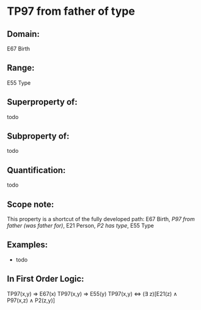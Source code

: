 # TP97 from father of type

## Domain: 

E67 Birth

## Range: 

E55 Type

## Superproperty of: 

todo

## Subproperty of: 

todo

## Quantification: 

todo

## Scope note: 

This property is a shortcut of the fully developed path: E67 Birth, _P97 from father (was father for)_, E21 Person, _P2 has type_, E55 Type

## Examples: 

* todo

## In First Order Logic: 

TP97(x,y) ⇒ E67(x)
TP97(x,y) ⇒ E55(y)
TP97(x,y) ⇔ (∃ z)[E21(z) ∧ P97(x,z) ∧ P2(z,y)]

